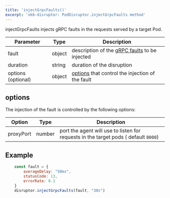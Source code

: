 ```yaml
---
title: 'injectGrpcFaults()'
excerpt: 'xk6-disruptor: PodDisruptor.injectGrpcFaults method'
---
```


injectGrpcFaults injects gRPC faults in the requests served by a target Pod.

| Parameter | Type   | Description |
| --------- | ------ |------- |
| fault     | object | description of the [gRPC faults](/javascript-api/xk6-disruptor/api/faults/grpc) to be injected |
| duration  | string | duration of the disruption |
| options (optional)   | object | [options](#options) that control the injection of the fault |


## options

The injection of the fault is controlled by the following options:

| Option    | Type   | Description |
| --------- | ------ | -------- |
| proxyPort | number | port the agent will use to listen for requests in the target pods ( default `8000`) |


## Example

<!-- eslint-skip -->

```javascript
    const fault = {
        averageDelay: "50ms",
        statusCode: 13,
        errorRate: 0.1
    }
    disruptor.injectGrpcFaults(fault, "30s")
```